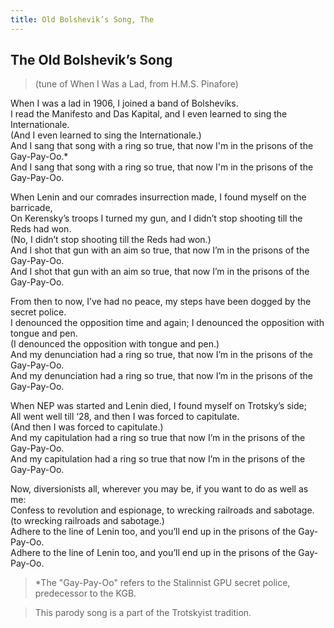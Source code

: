 ```yaml
---
title: Old Bolshevik’s Song, The
---
```


## The Old Bolshevik’s Song

> (tune of When I Was a Lad, from H.M.S. Pinafore)

When I was a lad in 1906, I joined a band of Bolsheviks.  
I read the Manifesto and Das Kapital, and I even learned to sing the Internationale.  
(And I even learned to sing the Internationale.)  
And I sang that song with a ring so true, that now I'm in the prisons of the Gay-Pay-Oo.\*  
And I sang that song with a ring so true, that now I'm in the prisons of the Gay-Pay-Oo.

When Lenin and our comrades insurrection made, I found myself on the barricade,  
On Kerensky’s troops I turned my gun, and I didn’t stop shooting till the Reds had won.  
(No, I didn’t stop shooting till the Reds had won.)  
And I shot that gun with an aim so true, that now I’m in the prisons of the Gay-Pay-Oo.  
And I shot that gun with an aim so true, that now I’m in the prisons of the Gay-Pay-Oo.

From then to now, I’ve had no peace, my steps have been dogged by the secret police.  
I denounced the opposition time and again; I denounced the opposition with tongue and pen.  
(I denounced the opposition with tongue and pen.)  
And my denunciation had a ring so true, that now I’m in the prisons of the Gay-Pay-Oo.  
And my denunciation had a ring so true, that now I’m in the prisons of the Gay-Pay-Oo.

When NEP was started and Lenin died, I found myself on Trotsky’s side;  
All went well till ‘28, and then I was forced to capitulate.  
(And then I was forced to capitulate.)  
And my capitulation had a ring so true that now I’m in the prisons of the Gay-Pay-Oo.  
And my capitulation had a ring so true that now I’m in the prisons of the Gay-Pay-Oo.

Now, diversionists all, wherever you may be, if you want to do as well as me:  
Confess to revolution and espionage, to wrecking railroads and sabotage.  
(to wrecking railroads and sabotage.)  
Adhere to the line of Lenin too, and you’ll end up in the prisons of the Gay-Pay-Oo.  
Adhere to the line of Lenin too, and you’ll end up in the prisons of the Gay-Pay-Oo.

> \*The "Gay-Pay-Oo" refers to the Stalinnist GPU secret police, predecessor to the KGB.

> This parody song is a part of the Trotskyist tradition.
